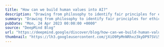```yaml
---
title: "How can we build human values into AI?"
description: "Drawing from philosophy to identify fair principles for ethical AI..."
summary: "Drawing from philosophy to identify fair principles for ethical AI..."
pubDate: "Mon, 24 Apr 2023 00:00:00 +0000"
source: "DeepMind Blog"
url: "https://deepmind.google/discover/blog/how-can-we-build-human-values-into-ai/"
thumbnail: "https://lh3.googleusercontent.com/jXiO9PpMnNRhxz3kyDP97SVi5c68dQie9V4AHbH_I0Py0EJoOl0fyPhoVljUGETrNmj3BhbAEahqmsq4r-33IgLgGhsuUhN2p384-d8B_vc4asHWB6Q=w1200-h630-n-nu"
---
```


